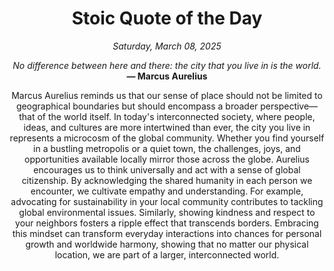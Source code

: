 <h1 align="center">Stoic Quote of the Day</h1>
<p align="center"><em><!--date-start-->Saturday, March 08, 2025<!--date-end--></em></p>
<p align="center">
    <em><!--START_SECTION:quote-text-->
No difference between here and there: the city that you live in is the world.
<!--END_SECTION:quote-text--></em><br>
    <strong>— <!--START_SECTION:quote-author-->
Marcus Aurelius
<!--END_SECTION:quote-author--></strong>
</p>

<p align="center" style="max-width:600px;margin:0 auto;">
<!--START_SECTION:quote-interpretation-->
Marcus Aurelius reminds us that our sense of place should not be limited to geographical boundaries but should encompass a broader perspective—that of the world itself. In today's interconnected society, where people, ideas, and cultures are more intertwined than ever, the city you live in represents a microcosm of the global community. Whether you find yourself in a bustling metropolis or a quiet town, the challenges, joys, and opportunities available locally mirror those across the globe. Aurelius encourages us to think universally and act with a sense of global citizenship. By acknowledging the shared humanity in each person we encounter, we cultivate empathy and understanding. For example, advocating for sustainability in your local community contributes to tackling global environmental issues. Similarly, showing kindness and respect to your neighbors fosters a ripple effect that transcends borders. Embracing this mindset can transform everyday interactions into chances for personal growth and worldwide harmony, showing that no matter our physical location, we are part of a larger, interconnected world.
<!--END_SECTION:quote-interpretation-->
</p>
